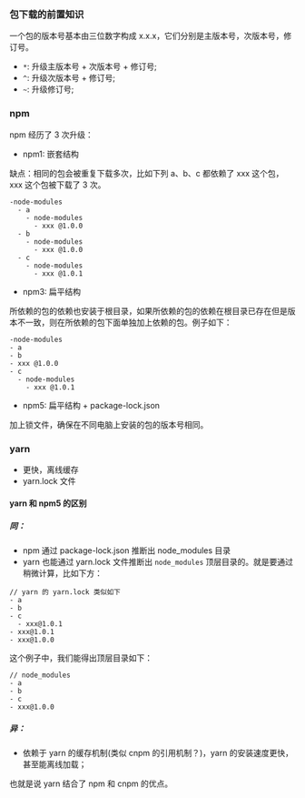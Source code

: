 ### 包下载的前置知识

一个包的版本号基本由三位数字构成 x.x.x，它们分别是主版本号，次版本号，修订号。

* `*`: 升级主版本号 + 次版本号 + 修订号;
* `^`: 升级次版本号 + 修订号;
* `~`: 升级修订号;

### npm

npm 经历了 3 次升级：

* npm1: 嵌套结构

缺点：相同的包会被重复下载多次，比如下列 a、b、c 都依赖了 xxx 这个包，xxx 这个包被下载了 3 次。

```
-node-modules
  - a
    - node-modules
      - xxx @1.0.0
  - b
    - node-modules
      - xxx @1.0.0
  - c
    - node-modules
      - xxx @1.0.1
```

* npm3: 扁平结构

所依赖的包的依赖也安装于根目录，如果所依赖的包的依赖在根目录已存在但是版本不一致，则在所依赖的包下面单独加上依赖的包。例子如下：

```
-node-modules
- a
- b
- xxx @1.0.0
- c
  - node-modules
    - xxx @1.0.1
```

* npm5: 扁平结构 + package-lock.json

加上锁文件，确保在不同电脑上安装的包的版本号相同。

### yarn

* 更快，离线缓存
* yarn.lock 文件

#### yarn 和 npm5 的区别

##### 同：

* npm 通过 package-lock.json 推断出 node_modules 目录
* yarn 也能通过 yarn.lock 文件推断出 `node_modules` 顶层目录的。就是要通过稍微计算，比如下方：

```
// yarn 的 yarn.lock 类似如下
- a
- b
- c
  - xxx@1.0.1
- xxx@1.0.1
- xxx@1.0.0
```

这个例子中，我们能得出顶层目录如下：

```
// node_modules
- a
- b
- c
- xxx@1.0.0
```

##### 异：

* 依赖于 yarn 的缓存机制(类似 cnpm 的引用机制？)，yarn 的安装速度更快，甚至能离线加载；

也就是说 yarn 结合了 npm 和 cnpm 的优点。


